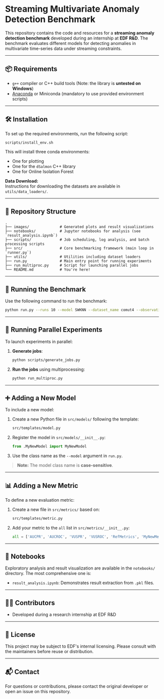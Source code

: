 # Streaming Multivariate Anomaly Detection Benchmark

This repository contains the code and resources for a **streaming anomaly detection benchmark** developed during an internship at **EDF R&D**. The benchmark evaluates different models for detecting anomalies in multivariate time-series data under streaming constraints.

---

## 📦 Requirements

- `g++` compiler or C++ build tools (Note: the library is **untested on Windows**)
- [Anaconda](https://www.anaconda.com/) or Miniconda (mandatory to use provided environment scripts)

---

## 🛠 Installation

To set up the required environments, run the following script:

```bash
scripts/install_env.sh
```

This will install three conda environments:
- One for plotting
- One for the `dSalmon` C++ library
- One for Online Isolation Forest

**Data Download:**  
Instructions for downloading the datasets are available in `utils/data_loaders/`.

---

## 📁 Repository Structure

```text
.
├── images/              # Generated plots and result visualizations
├── notebooks/           # Jupyter notebooks for analysis (see `result_analysis.ipynb`)
├── scripts/             # Job scheduling, log analysis, and batch processing scripts
├── src/                 # Core benchmarking framework (main loop in `runner.py`)
├── utils/               # Utilities including dataset loaders
├── run.py               # Main entry point for running experiments
├── run_multiproc.py     # Script for launching parallel jobs
└── README.md            # You're here!
```

---

## 🚀 Running the Benchmark

Use the following command to run the benchmark:

```bash
python run.py --runs 10 --model SWKNN --dataset_name comut4 --observation_period 100 --sliding_window_factor 0.01
```

---

## 🧵 Running Parallel Experiments

To launch experiments in parallel:

1. **Generate jobs**:
   ```bash
   python scripts/generate_jobs.py
   ```

2. **Run the jobs** using multiprocessing:
   ```bash
   python run_multiproc.py
   ```

---

## ➕ Adding a New Model

To include a new model:

1. Create a new Python file in `src/models/` following the template:
   ```bash
   src/templates/model.py
   ```
2. Register the model in `src/models/__init__.py`:
   ```python
   from .MyNewModel import MyNewModel
   ```

3. Use the class name as the `--model` argument in `run.py`.

> **Note:** The model class name is **case-sensitive**.

---

## 📊 Adding a New Metric

To define a new evaluation metric:

1. Create a new file in `src/metrics/` based on:
   ```bash
   src/templates/metric.py
   ```

2. Add your metric to the `all` list in `src/metrics/__init__.py`:
   ```python
   all = ['AUCPR', 'AUCROC', 'VUSPR', 'VUSROC', 'RefMetrics', 'MyNewMetric']
   ```

---

## 📓 Notebooks

Exploratory analysis and result visualization are available in the `notebooks/` directory. The most comprehensive one is:

- `result_analysis.ipynb`: Demonstrates result extraction from `.pkl` files.

---

## 🧑‍💻 Contributors

- Developed during a research internship at EDF R&D

---

## 📄 License

This project may be subject to EDF's internal licensing. Please consult with the maintainers before reuse or distribution.

---

## 📬 Contact

For questions or contributions, please contact the original developer or open an issue on this repository.
